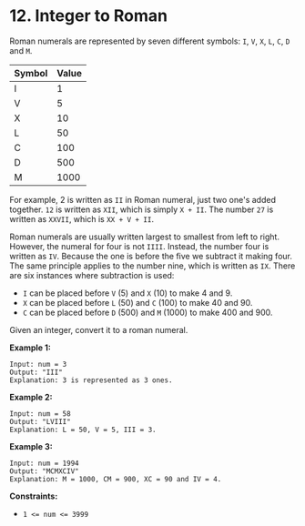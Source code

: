 # 12. Integer to Roman

Roman numerals are represented by seven different symbols: `I`, `V`, `X`, `L`, `C`, `D` and `M`.


|__Symbol__|__Value__|
|-|-|
|I|1|
|V|5|
|X|10|
|L|50|
|C|100|
|D|500|
|M|1000|

For example, 2 is written as `II` in Roman numeral, just two one's added together. `12` is written as `XII`, which is simply `X + II`. The number `27` is written as `XXVII`, which is `XX + V + II`.

Roman numerals are usually written largest to smallest from left to right. However, the numeral for four is not `IIII`. Instead, the number four is written as `IV`. Because the one is before the five we subtract it making four. The same principle applies to the number nine, which is written as `IX`. There are six instances where subtraction is used:

*   `I` can be placed before `V` (5) and `X` (10) to make 4 and 9.
*   `X` can be placed before `L` (50) and `C` (100) to make 40 and 90.
*   `C` can be placed before `D` (500) and `M` (1000) to make 400 and 900.

Given an integer, convert it to a roman numeral.

__Example 1:__

    Input: num = 3
    Output: "III"
    Explanation: 3 is represented as 3 ones.

__Example 2:__

    Input: num = 58
    Output: "LVIII"
    Explanation: L = 50, V = 5, III = 3.

__Example 3:__

    Input: num = 1994
    Output: "MCMXCIV"
    Explanation: M = 1000, CM = 900, XC = 90 and IV = 4.

__Constraints:__

*   `1 <= num <= 3999`